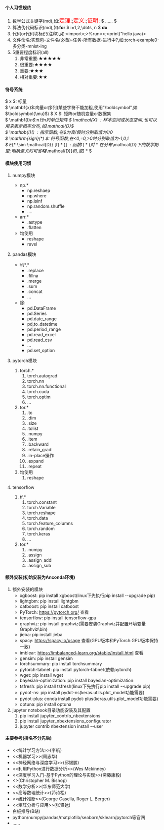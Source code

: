 #### 个人习惯规约
1. 数学公式关键字(md),如:<font color='red' size=4>定理:</font>;<font color='red' size=4>定义:</font>;<font color='red' size=4>证明:</font> $ ...... $
2. 算法伪代码标识(md),如:**for**  $ i=1,2,\dots, n $ **do**
3. 代码or代码块标识(注释),如:>import<;>%run<>;>print("hello java)<
4. 文件命名:实现包-文件名(必备)-任务-所有数据-进行中?,如:torch-example0-多分类-mnist-ing
5. 5重要程度标识(all)
   1. 非常重要:★★★★★
   2. 很重要:★★★★
   3. 重要:★★★
   4. 相对重要:★★


#### 符号系统
$ x $: 标量      
$ \mathbf{x}$:向量or序列(某些字符不能加粗,使用"\boldsymbol",如$\boldsymbol{\mu}$) 
$ X $: 矩阵or随机变量or数据集   
$ \mathbf{I}_n$:n行n列单位矩阵
$ \mathcal{X} $: 样本空间或状态空间,也可以用来表示概率分布,如$\mathcal{D}$     
$ \mathbb{I}(*) $:  指示函数,在$*$为真/假时分别取值为1/0   
$ \mathrm{sign}(*) $:  符号函数,在<0,=0,>0时分别取值为-1,0,1  
$ E_{* \sim \mathcal{D}} [f( * )] $: 函数$f( * )$对$ * $在分布$\mathcal{D}$下的数学期望;明确意义时可省略$\mathcal{D}$[和,或]$ * $


#### 模块使用习惯
1. numpy模块
    * np.\*
      * np.reshaep
      * np.where
      * np.isinf
      * np.random.shuffle
      * ....
    * arr.\*
      * .astype
      * .flatten
    * 均使用
      * reshape
      * ravel


2. pandas模块
    * 均$*.*$
      * .replace
      * .fillna
      * .merge
      * .sum
      * .concat
      * ...
    * 除:
        * pd.DataFrame
        * pd.Series
        * pd.date_range
        * pd,to_datetime
        * pd.period_range
        * pd.read_excel
        * pd.read_csv
        * ...
        * pd.set_option


3. pytorch模块
    1. torch.\*
       1. torch.autograd
       2. torch.nn
       3. torch.nn.functional
       4. torch.cuda
       5. torch.optim
       6. ...
    2. tor.\*
       1. .to
       2. .dim
       3. .size
       4. .tolist
       5. .numpy
       6. .item
       7. .backward
       8. .retain_grad
       9. .in-place操作
       10. .expand
       11. .repeat
    3. 均使用
       1. reshape


4. tensorflow
   1. tf.\*
      1. torch.constant
      2. torch.Variable
      3. torch.reshape
      4. torch.data
      5. torch.feature_columns
      6. torch.random
      7. torch.keras
      8. ...
   2. tor.\*
      1. .numpy
      2. .assign
      3. .assign_add
      4. .assign_sub
 

#### 额外安装(初始安装为Anconda环境)
1. 额外安装的模块
    * xgboost: pip install xgboost(linux下先执行pip install --upgrade pip)
    * lightgbm: pip install lightgbm
    * catboost: pip install catboost  
    * PyTorch: https://pytorch.org/ 查看
    * tensorflow: pip install tensorflow-gpu
    * graphviz: pip install graphviz(需要安装Graphviz并配置环境变量Graphviz\bin)
    * jieba: pip install jieba
    * spacy: https://spacy.io/usage 查看(GPU版本和PyTorch GPU版本保持一致)
    * imblear: https://imbalanced-learn.org/stable/install.html 查看
    * gensim: pip install gensim
    * torchsummary: pip install torchsummary
    * pytorch-tabnet: pip install pytorch-tabnet(依赖pytorch)
    * wget: pip install wget
    * bayesian-optimization: pip install bayesian-optimization
    * tsfresh: pip install tsfresh(linux下先执行pip install --upgrade pip)
    * pydot-ns: pip install pydot-ns(keras.utils.plot_model功能需要)
    * pydot-plus: conda install pydot-plus(keras.utils.plot_model功能需要)
    * optuna: pip install optuna
2. jupyter notebook目录功能安装及其配置
	1. pip install jupyter_contrib_nbextensions   
	2. pip install jupyter_nbextensions_configurator    
	3. jupyter contrib nbextension install --user    


#### 主要参考(排名不分先后)
* <<统计学习方法>>(李航)
* <<机器学习>>(周志华)
* <<神经网络与深度学习>>(邱锡鹏)
* <<利用Python进行数据分析>>(Wes Mckinney)
* <<深度学习入门-基于Python的理论与实现>>(斋藤康毅)
* <<Pattern Recognition and Machine Learning>>(Christopher M. Bishop)
* <<数学分析>>(华东师范大学)
* <<高等数理统计>>(茆诗松)
* <<统计推断>>(George Casella, Roger L. Berger)
* <<矩阵分析与应用>>(张贤达)
* 白板推导(B站)
* python/numpy/pandas/matplotlib/seaborn/sklearn/pytorch等官网
* ......